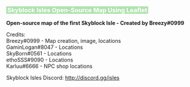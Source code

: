 <!-- This is a comment in the source -->
<h3><span style="background-color: #AFE1AF; color: #ffffff; padding: 0 3px;">Skyblock Isles Open-Source Map Using Leaflet</span></h3>
<p><strong>Open-source map of the first Skyblock Isle - Created by Breezy#0999</strong></p>
<p>Credits:<br>Breezy#0999 - Map creation, image, locations<br>GaminLogan#8047 - Locations<br>SkyBorn#0561 - Locations<br>ethoSSS#9090 - Locations<br>Karluu#6666 - NPC shop locations</p> 

Skyblock Isles Discord: 
<a href="http://discord.gg/isles">http://discord.gg/isles</a>
